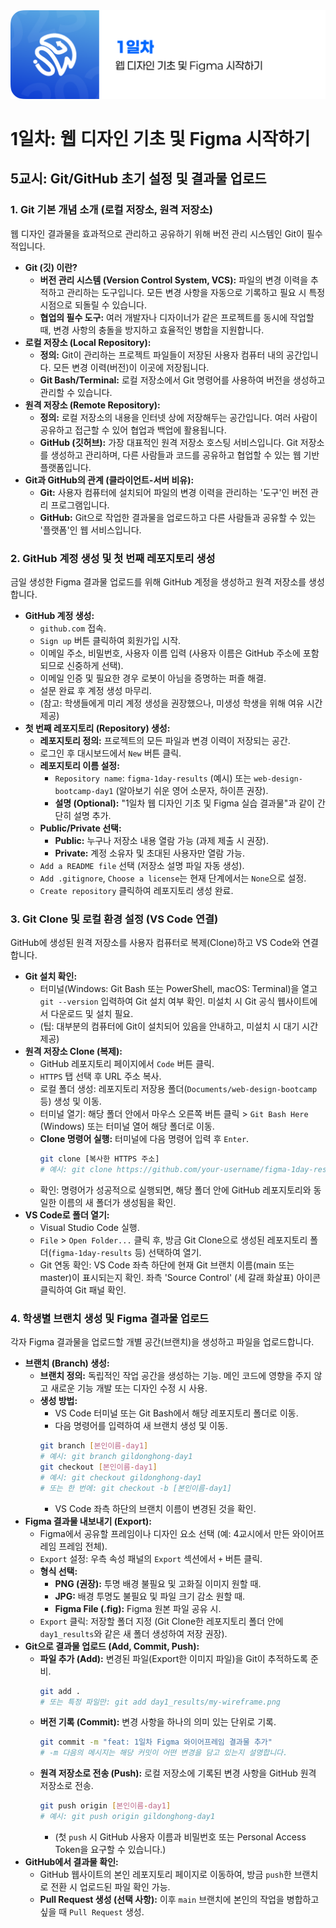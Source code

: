 <img src="./header.png" />

# 1일차: 웹 디자인 기초 및 Figma 시작하기

## 5교시: Git/GitHub 초기 설정 및 결과물 업로드

### 1. Git 기본 개념 소개 (로컬 저장소, 원격 저장소)

웹 디자인 결과물을 효과적으로 관리하고 공유하기 위해 버전 관리 시스템인 Git이 필수적입니다.

- **Git (깃) 이란?**
  - **버전 관리 시스템 (Version Control System, VCS):** 파일의 변경 이력을 추적하고 관리하는 도구입니다. 모든 변경 사항을 자동으로 기록하고 필요 시 특정 시점으로 되돌릴 수 있습니다.
  - **협업의 필수 도구:** 여러 개발자나 디자이너가 같은 프로젝트를 동시에 작업할 때, 변경 사항의 충돌을 방지하고 효율적인 병합을 지원합니다.
- **로컬 저장소 (Local Repository):**
  - **정의:** Git이 관리하는 프로젝트 파일들이 저장된 사용자 컴퓨터 내의 공간입니다. 모든 변경 이력(버전)이 이곳에 저장됩니다.
  - **Git Bash/Terminal:** 로컬 저장소에서 Git 명령어를 사용하여 버전을 생성하고 관리할 수 있습니다.
- **원격 저장소 (Remote Repository):**
  - **정의:** 로컬 저장소의 내용을 인터넷 상에 저장해두는 공간입니다. 여러 사람이 공유하고 접근할 수 있어 협업과 백업에 활용됩니다.
  - **GitHub (깃허브):** 가장 대표적인 원격 저장소 호스팅 서비스입니다. Git 저장소를 생성하고 관리하며, 다른 사람들과 코드를 공유하고 협업할 수 있는 웹 기반 플랫폼입니다.
- **Git과 GitHub의 관계 (클라이언트-서버 비유):**
  - **Git:** 사용자 컴퓨터에 설치되어 파일의 변경 이력을 관리하는 '도구'인 버전 관리 프로그램입니다.
  - **GitHub:** Git으로 작업한 결과물을 업로드하고 다른 사람들과 공유할 수 있는 '플랫폼'인 웹 서비스입니다.

### 2. GitHub 계정 생성 및 첫 번째 레포지토리 생성

금일 생성한 Figma 결과물 업로드를 위해 GitHub 계정을 생성하고 원격 저장소를 생성합니다.

- **GitHub 계정 생성:**
  - `github.com` 접속.
  - `Sign up` 버튼 클릭하여 회원가입 시작.
  - 이메일 주소, 비밀번호, 사용자 이름 입력 (사용자 이름은 GitHub 주소에 포함되므로 신중하게 선택).
  - 이메일 인증 및 필요한 경우 로봇이 아님을 증명하는 퍼즐 해결.
  - 설문 완료 후 계정 생성 마무리.
  - (참고: 학생들에게 미리 계정 생성을 권장했으나, 미생성 학생을 위해 여유 시간 제공)
- **첫 번째 레포지토리 (Repository) 생성:**
  - **레포지토리 정의:** 프로젝트의 모든 파일과 변경 이력이 저장되는 공간.
  - 로그인 후 대시보드에서 `New` 버튼 클릭.
  - **레포지토리 이름 설정:**
    - `Repository name`: `figma-1day-results` (예시) 또는 `web-design-bootcamp-day1` (알아보기 쉬운 영어 소문자, 하이픈 권장).
    - **설명 (Optional):** "1일차 웹 디자인 기초 및 Figma 실습 결과물"과 같이 간단히 설명 추가.
  - **Public/Private 선택:**
    - **Public:** 누구나 저장소 내용 열람 가능 (과제 제출 시 권장).
    - **Private:** 계정 소유자 및 초대된 사용자만 열람 가능.
  - `Add a README file` 선택 (저장소 설명 파일 자동 생성).
  - `Add .gitignore`, `Choose a license`는 현재 단계에서는 `None`으로 설정.
  - `Create repository` 클릭하여 레포지토리 생성 완료.

### 3. Git Clone 및 로컬 환경 설정 (VS Code 연결)

GitHub에 생성된 원격 저장소를 사용자 컴퓨터로 복제(Clone)하고 VS Code와 연결합니다.

- **Git 설치 확인:**
  - 터미널(Windows: Git Bash 또는 PowerShell, macOS: Terminal)을 열고 `git --version` 입력하여 Git 설치 여부 확인. 미설치 시 Git 공식 웹사이트에서 다운로드 및 설치 필요.
  - (팁: 대부분의 컴퓨터에 Git이 설치되어 있음을 안내하고, 미설치 시 대기 시간 제공)
- **원격 저장소 Clone (복제):**
  - GitHub 레포지토리 페이지에서 `Code` 버튼 클릭.
  - `HTTPS` 탭 선택 후 URL 주소 복사.
  - 로컬 폴더 생성: 레포지토리 저장용 폴더(`Documents/web-design-bootcamp` 등) 생성 및 이동.
  - 터미널 열기: 해당 폴더 안에서 마우스 오른쪽 버튼 클릭 > `Git Bash Here` (Windows) 또는 터미널 열어 해당 폴더로 이동.
  - **Clone 명령어 실행:** 터미널에 다음 명령어 입력 후 `Enter`.
    ```bash
    git clone [복사한 HTTPS 주소]
    # 예시: git clone https://github.com/your-username/figma-1day-results.git
    ```
  - 확인: 명령어가 성공적으로 실행되면, 해당 폴더 안에 GitHub 레포지토리와 동일한 이름의 새 폴더가 생성됨을 확인.
- **VS Code로 폴더 열기:**
  - Visual Studio Code 실행.
  - `File` > `Open Folder...` 클릭 후, 방금 Git Clone으로 생성된 레포지토리 폴더(`figma-1day-results` 등) 선택하여 열기.
  - Git 연동 확인: VS Code 좌측 하단에 현재 Git 브랜치 이름(main 또는 master)이 표시되는지 확인. 좌측 'Source Control' (세 갈래 화살표) 아이콘 클릭하여 Git 패널 확인.

### 4. 학생별 브랜치 생성 및 Figma 결과물 업로드

각자 Figma 결과물을 업로드할 개별 공간(브랜치)을 생성하고 파일을 업로드합니다.

- **브랜치 (Branch) 생성:**
  - **브랜치 정의:** 독립적인 작업 공간을 생성하는 기능. 메인 코드에 영향을 주지 않고 새로운 기능 개발 또는 디자인 수정 시 사용.
  - **생성 방법:**
    - VS Code 터미널 또는 Git Bash에서 해당 레포지토리 폴더로 이동.
    - 다음 명령어를 입력하여 새 브랜치 생성 및 이동.
    <!-- end list -->
    ```bash
    git branch [본인이름-day1]
    # 예시: git branch gildonghong-day1
    git checkout [본인이름-day1]
    # 예시: git checkout gildonghong-day1
    # 또는 한 번에: git checkout -b [본인이름-day1]
    ```
    - VS Code 좌측 하단의 브랜치 이름이 변경된 것을 확인.
- **Figma 결과물 내보내기 (Export):**
  - Figma에서 공유할 프레임이나 디자인 요소 선택 (예: 4교시에서 만든 와이어프레임 프레임 전체).
  - `Export` 설정: 우측 속성 패널의 `Export` 섹션에서 `+` 버튼 클릭.
  - **형식 선택:**
    - **PNG (권장):** 투명 배경 불필요 및 고화질 이미지 원할 때.
    - **JPG:** 배경 투명도 불필요 및 파일 크기 감소 원할 때.
    - **Figma File (.fig):** Figma 원본 파일 공유 시.
  - `Export` 클릭: 저장할 폴더 지정 (Git Clone한 레포지토리 폴더 안에 `day1_results`와 같은 새 폴더 생성하여 저장 권장).
- **Git으로 결과물 업로드 (Add, Commit, Push):**
  - **파일 추가 (Add):** 변경된 파일(Export한 이미지 파일)을 Git이 추적하도록 준비.
    ```bash
    git add .
    # 또는 특정 파일만: git add day1_results/my-wireframe.png
    ```
  - **버전 기록 (Commit):** 변경 사항을 하나의 의미 있는 단위로 기록.
    ```bash
    git commit -m "feat: 1일차 Figma 와이어프레임 결과물 추가"
    # -m 다음의 메시지는 해당 커밋이 어떤 변경을 담고 있는지 설명합니다.
    ```
  - **원격 저장소로 전송 (Push):** 로컬 저장소에 기록된 변경 사항을 GitHub 원격 저장소로 전송.
    ```bash
    git push origin [본인이름-day1]
    # 예시: git push origin gildonghong-day1
    ```
    - (첫 `push` 시 GitHub 사용자 이름과 비밀번호 또는 Personal Access Token을 요구할 수 있습니다.)
- **GitHub에서 결과물 확인:**
  - GitHub 웹사이트의 본인 레포지토리 페이지로 이동하여, 방금 `push`한 브랜치로 전환 시 업로드된 파일 확인 가능.
  - **Pull Request 생성 (선택 사항):** 이후 `main` 브랜치에 본인의 작업을 병합하고 싶을 때 `Pull Request` 생성.
